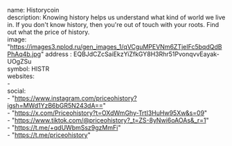
 name: Historycoin  
  description: Knowing history helps us understand what kind of world we live in. If you don't know history, then you're out of touch with your roots. Find out what the price of history.   
  image: "https://images3.nplod.ru/gen_images_1/qVCguMPEVNm6ZTjeIFc5bqdQdBPhAq4b.jpg" 
  address : EQBJdCZcSaiEkzYiZfkGY8H3Rhr51PvonqvvEayak-UOgZSu  
  symbol: HISTR  
  websites:  
    -   
  social:  
    - "https://www.instagram.com/priceohistory?igsh=MWd1YzB6bGR5N243dA=="  
    - "https://x.com/Priceohistory?t=OXdWmGhy-TrtI3HuHw95Xw&s=09"  
    - "https://www.tiktok.com/@priceohistory?_t=ZS-8yNwi6oAOAs&_r=1"  
    - "https://t.me/+qdUWbmSsz9gzMmFi"  
    - "https://t.me/priceohistory" 

